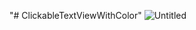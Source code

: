"# ClickableTextViewWithColor" 
![Untitled](https://user-images.githubusercontent.com/59265591/140261145-2ce8e879-129c-4e45-bd89-d30214e94b8d.png)
